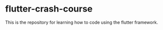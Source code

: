 # flutter-crash-course
This is the repository for learning how to code using the flutter framework. 
